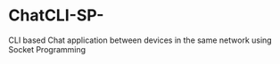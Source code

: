 # ChatCLI-SP-
CLI based Chat application between devices in the same network using Socket Programming
